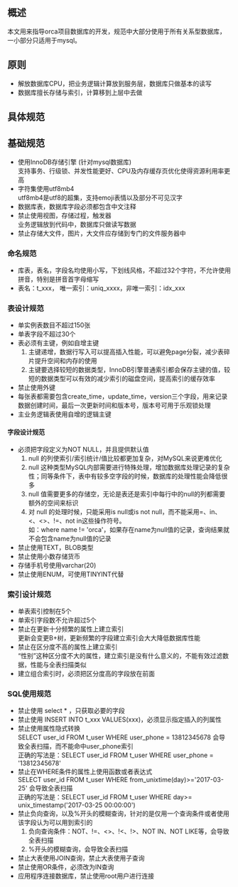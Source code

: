 ## 概述
本文用来指导orca项目数据库的开发，规范中大部分使用于所有关系型数据库，一小部分只适用于mysql。

## 原则
- 解放数据库CPU，把业务逻辑计算放到服务层，数据库只做基本的读写
- 数据库擅长存储与索引，计算移到上层中去做

## 具体规范

## 基础规范
- 使用InnoDB存储引擎 (针对mysql数据库)<br/>
	支持事务、行级锁、并发性能更好、CPU及内存缓存页优化使得资源利用率更高
- 字符集使用utf8mb4<br/>
	utf8mb4是utf8的超集，支持emoji表情以及部分不可见汉字
- 数据库表，数据库字段必须都包含中文注释
- 禁止使用视图，存储过程，触发器<br/>
	业务逻辑放到代码中，数据库只做读写数据
- 禁止存储大文件，图片，大文件应存储到专门的文件服务器中

### 命名规范
- 库表，表名，字段名均使用小写，下划线风格，不超过32个字符，不允许使用拼音，特别是拼音首字母缩写
- 表名：t\_xxx， 唯一索引：uniq\_xxxx，非唯一索引：idx\_xxx

### 表设计规范
- 单实例表数目不超过150张
- 单表字段不超过30个
- 表必须有主键，例如自增主键
	1. 主键递增，数据行写入可以提高插入性能，可以避免page分裂，减少表碎片提升空间和内存的使用
	2. 主键要选择较短的数据类型，InnoDB引擎普通索引都会保存主键的值，较短的数据类型可以有效的减少索引的磁盘空间，提高索引的缓存效率
- 禁止使用外键
- 每张表都需要包含create\_time，update\_time，version三个字段，用来记录数据创建时间，最后一次更新时间和版本号，版本号可用于乐观锁处理
- 主业务逻辑表使用自增的逻辑主键

#### 字段设计规范
- 必须把字段定义为NOT NULL，并且提供默认值
	1. null 的列使索引/索引统计/值比较都更加复杂，对MySQL来说更难优化
	2. null 这种类型MySQL内部需要进行特殊处理，增加数据库处理记录的复杂性；同等条件下，表中有较多空字段的时候，数据库的处理性能会降低很多
	3. null 值需要更多的存储空，无论是表还是索引中每行中的null的列都需要额外的空间来标识
	4. 对 null 的处理时候，只能采用is null或is not null，而不能采用=、in、\<、\<\>、!=、not in这些操作符号。<br/>
	如：where name != 'orca'，如果存在name为null值的记录，查询结果就不会包含name为null值的记录
- 禁止使用TEXT，BLOB类型
- 禁止使用小数存储货币
- 存储手机号使用varchar(20)
- 禁止使用ENUM，可使用TINYINT代替

### 索引设计规范
- 单表索引控制在5个
- 单索引字段数不允许超过5个
- 禁止在更新十分频繁的属性上建立索引<br/>
	更新会变更B+树，更新频繁的字段建立索引会大大降低数据库性能
- 禁止在区分度不高的属性上建立索引<br/>
	“性别”这种区分度不大的属性，建立索引是没有什么意义的，不能有效过滤数据，性能与全表扫描类似
- 建立组合索引时，必须把区分度高的字段放在前面

### SQL使用规范
- 禁止使用 select \* ，只获取必要的字段
- 禁止使用 INSERT INTO t\_xxx VALUES(xxx)，必须显示指定插入的列属性
- 禁止使用属性隐式转换<br/>
  SELECT user_id FROM t_user WHERE user_phone = 13812345678 会导致全表扫描，而不能命中user_phone索引<br/>
	正确的写法是：SELECT user_id FROM t_user WHERE user_phone = \'13812345678\'
- 禁止在WHERE条件的属性上使用函数或者表达式<br/>
  SELECT user_id FROM t_user WHERE from_unixtime(day)>='2017-03-25' 会导致全表扫描<br/>
  正确的写法是：SELECT user_id FROM t_user WHERE day>= unix_timestamp('2017-03-25 00:00:00')
- 禁止负向查询，以及%开头的模糊查询，针对的是仅用一个查询条件或者使用该字段认为可以用到索引的
  1. 负向查询条件：NOT、!=、<>、!<、!>、NOT IN、NOT LIKE等，会导致全表扫描
  2. %开头的模糊查询，会导致全表扫描
- 禁止大表使用JOIN查询，禁止大表使用子查询
- 禁止使用OR条件，必须改为IN查询
- 应用程序连接数据库，禁止使用root用户进行连接
